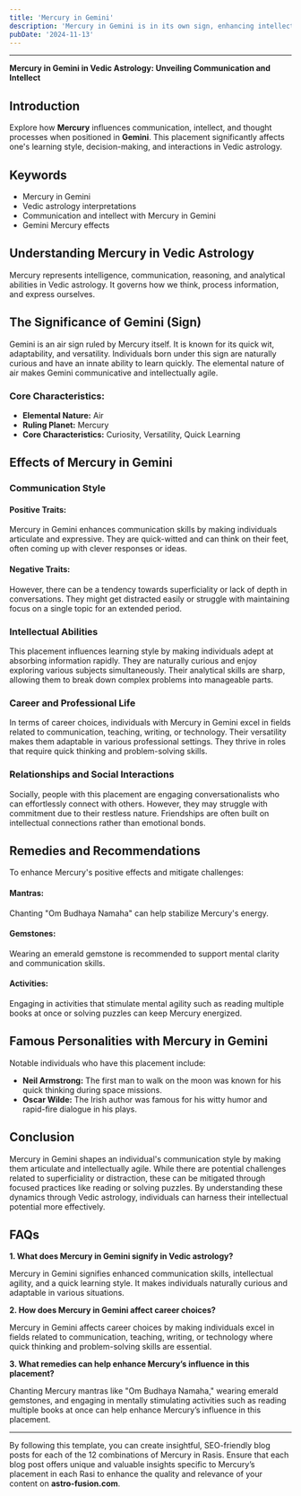 ```yaml
---
title: 'Mercury in Gemini'
description: 'Mercury in Gemini is in its own sign, enhancing intellect and communication skills. Individuals are curious, adaptable, and excel in learning, teaching, and networking , in Vedic Astrology.'
pubDate: '2024-11-13'
---
```


---

**Mercury in Gemini in Vedic Astrology: Unveiling Communication and Intellect**

## Introduction

Explore how **Mercury** influences communication, intellect, and thought processes when positioned in **Gemini**. This placement significantly affects one's learning style, decision-making, and interactions in Vedic astrology.

## Keywords

- Mercury in Gemini
- Vedic astrology interpretations
- Communication and intellect with Mercury in Gemini
- Gemini Mercury effects

## Understanding Mercury in Vedic Astrology

Mercury represents intelligence, communication, reasoning, and analytical abilities in Vedic astrology. It governs how we think, process information, and express ourselves.

## The Significance of Gemini (Sign)

Gemini is an air sign ruled by Mercury itself. It is known for its quick wit, adaptability, and versatility. Individuals born under this sign are naturally curious and have an innate ability to learn quickly. The elemental nature of air makes Gemini communicative and intellectually agile.

### Core Characteristics:
- **Elemental Nature:** Air
- **Ruling Planet:** Mercury
- **Core Characteristics:** Curiosity, Versatility, Quick Learning

## Effects of Mercury in Gemini

### Communication Style

#### Positive Traits:
Mercury in Gemini enhances communication skills by making individuals articulate and expressive. They are quick-witted and can think on their feet, often coming up with clever responses or ideas.

#### Negative Traits:
However, there can be a tendency towards superficiality or lack of depth in conversations. They might get distracted easily or struggle with maintaining focus on a single topic for an extended period.

### Intellectual Abilities

This placement influences learning style by making individuals adept at absorbing information rapidly. They are naturally curious and enjoy exploring various subjects simultaneously. Their analytical skills are sharp, allowing them to break down complex problems into manageable parts.

### Career and Professional Life

In terms of career choices, individuals with Mercury in Gemini excel in fields related to communication, teaching, writing, or technology. Their versatility makes them adaptable in various professional settings. They thrive in roles that require quick thinking and problem-solving skills.

### Relationships and Social Interactions

Socially, people with this placement are engaging conversationalists who can effortlessly connect with others. However, they may struggle with commitment due to their restless nature. Friendships are often built on intellectual connections rather than emotional bonds.

## Remedies and Recommendations

To enhance Mercury's positive effects and mitigate challenges:

#### Mantras:
Chanting "Om Budhaya Namaha" can help stabilize Mercury's energy.

#### Gemstones:
Wearing an emerald gemstone is recommended to support mental clarity and communication skills.

#### Activities:
Engaging in activities that stimulate mental agility such as reading multiple books at once or solving puzzles can keep Mercury energized.

## Famous Personalities with Mercury in Gemini

Notable individuals who have this placement include:
- **Neil Armstrong:** The first man to walk on the moon was known for his quick thinking during space missions.
- **Oscar Wilde:** The Irish author was famous for his witty humor and rapid-fire dialogue in his plays.

## Conclusion

Mercury in Gemini shapes an individual's communication style by making them articulate and intellectually agile. While there are potential challenges related to superficiality or distraction, these can be mitigated through focused practices like reading or solving puzzles. By understanding these dynamics through Vedic astrology, individuals can harness their intellectual potential more effectively.

## FAQs

**1. What does Mercury in Gemini signify in Vedic astrology?**

Mercury in Gemini signifies enhanced communication skills, intellectual agility, and a quick learning style. It makes individuals naturally curious and adaptable in various situations.

**2. How does Mercury in Gemini affect career choices?**

Mercury in Gemini affects career choices by making individuals excel in fields related to communication, teaching, writing, or technology where quick thinking and problem-solving skills are essential.

**3. What remedies can help enhance Mercury’s influence in this placement?**

Chanting Mercury mantras like "Om Budhaya Namaha," wearing emerald gemstones, and engaging in mentally stimulating activities such as reading multiple books at once can help enhance Mercury’s influence in this placement.

---

By following this template, you can create insightful, SEO-friendly blog posts for each of the 12 combinations of Mercury in Rasis. Ensure that each blog post offers unique and valuable insights specific to Mercury’s placement in each Rasi to enhance the quality and relevance of your content on **astro-fusion.com**.